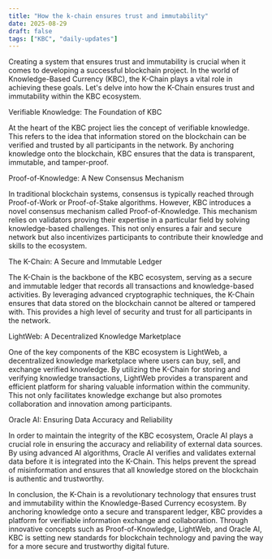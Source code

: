 ```yaml
---
title: "How the k‑chain ensures trust and immutability"
date: 2025-08-29
draft: false
tags: ["KBC", "daily-updates"]
---
```


Creating a system that ensures trust and immutability is crucial when it comes to developing a successful blockchain project. In the world of Knowledge-Based Currency (KBC), the K-Chain plays a vital role in achieving these goals. Let's delve into how the K-Chain ensures trust and immutability within the KBC ecosystem.

Verifiable Knowledge: The Foundation of KBC

At the heart of the KBC project lies the concept of verifiable knowledge. This refers to the idea that information stored on the blockchain can be verified and trusted by all participants in the network. By anchoring knowledge onto the blockchain, KBC ensures that the data is transparent, immutable, and tamper-proof.

Proof-of-Knowledge: A New Consensus Mechanism

In traditional blockchain systems, consensus is typically reached through Proof-of-Work or Proof-of-Stake algorithms. However, KBC introduces a novel consensus mechanism called Proof-of-Knowledge. This mechanism relies on validators proving their expertise in a particular field by solving knowledge-based challenges. This not only ensures a fair and secure network but also incentivizes participants to contribute their knowledge and skills to the ecosystem.

The K-Chain: A Secure and Immutable Ledger

The K-Chain is the backbone of the KBC ecosystem, serving as a secure and immutable ledger that records all transactions and knowledge-based activities. By leveraging advanced cryptographic techniques, the K-Chain ensures that data stored on the blockchain cannot be altered or tampered with. This provides a high level of security and trust for all participants in the network.

LightWeb: A Decentralized Knowledge Marketplace

One of the key components of the KBC ecosystem is LightWeb, a decentralized knowledge marketplace where users can buy, sell, and exchange verified knowledge. By utilizing the K-Chain for storing and verifying knowledge transactions, LightWeb provides a transparent and efficient platform for sharing valuable information within the community. This not only facilitates knowledge exchange but also promotes collaboration and innovation among participants.

Oracle AI: Ensuring Data Accuracy and Reliability

In order to maintain the integrity of the KBC ecosystem, Oracle AI plays a crucial role in ensuring the accuracy and reliability of external data sources. By using advanced AI algorithms, Oracle AI verifies and validates external data before it is integrated into the K-Chain. This helps prevent the spread of misinformation and ensures that all knowledge stored on the blockchain is authentic and trustworthy.

In conclusion, the K-Chain is a revolutionary technology that ensures trust and immutability within the Knowledge-Based Currency ecosystem. By anchoring knowledge onto a secure and transparent ledger, KBC provides a platform for verifiable information exchange and collaboration. Through innovative concepts such as Proof-of-Knowledge, LightWeb, and Oracle AI, KBC is setting new standards for blockchain technology and paving the way for a more secure and trustworthy digital future.
